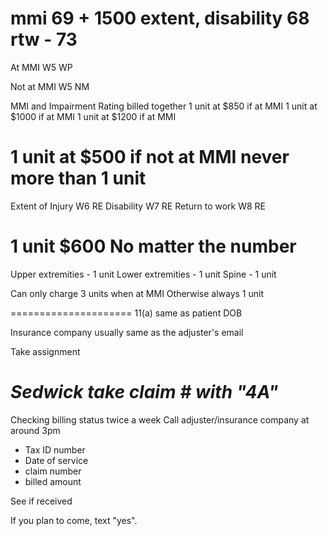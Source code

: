 mmi 69 + 1500
extent, disability 68
rtw - 73
===================
At MMI
W5 WP

Not at MMI
W5 NM

MMI and Impairment Rating billed together
1 unit at $850 if at MMI
1 unit at $1000 if at MMI
1 unit at $1200 if at MMI

1 unit at $500 if not at MMI
never more than 1 unit
====================
Extent of Injury W6 RE
Disability W7 RE
Return to work W8 RE

1 unit $600
No matter the number
=====================
Upper extremities - 1 unit
Lower extremities - 1 unit
Spine - 1 unit

Can only charge 3 units when at MMI
Otherwise always 1 unit

=====================
11(a) same as patient DOB

Insurance company usually same as the adjuster's email

Take assignment

*Sedwick take claim # with "4A"*
=====================
Checking billing status
twice a week
Call adjuster/insurance company at around 3pm
 -   Tax ID number
 -   Date of service
 -   claim number
 -   billed amount

 See if received



If you plan to come, text "yes".
